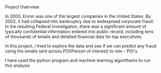 Project Overview

In 2000, Enron was one of the largest companies in the United States. By 2002, it had collapsed into bankruptcy due to widespread
corporate fraud. In the resulting Federal investigation, there was a significant amount of typically confidential information 
entered into public record, including tens of thousands of emails and detailed financial data for top executives. 

In this project, i tried to explore the data and see if we can predict any fraud using the emails sent across POI(Person of interest)
to non - POI's. 

I have used the python program and machine learning algorithams to run this analysis.
